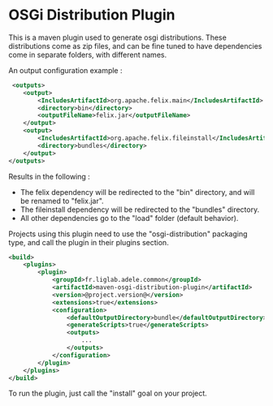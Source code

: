 OSGi Distribution Plugin
========================
This is a maven plugin used to generate osgi distributions. These distributions come as zip files, and can be fine tuned to have dependencies come in separate folders, with different names.

An output configuration example :

```xml
 <outputs>
    <output>
        <IncludesArtifactId>org.apache.felix.main</IncludesArtifactId>
        <directory>bin</directory>
        <outputFileName>felix.jar</outputFileName>
    </output>
    <output>
        <IncludesArtifactId>org.apache.felix.fileinstall</IncludesArtifactId>
        <directory>bundles</directory>
    </output>
</outputs>
```

Results in the following :

- The felix dependency will be redirected to the "bin" directory, and will be renamed to "felix.jar".
- The fileinstall dependency will be redirected to the "bundles" directory.
- All other dependencies go to the "load" folder (default behavior).

Projects using this plugin need to use the "osgi-distribution" packaging type, and call the plugin in their plugins section.

```xml
<build>
    <plugins>
        <plugin>
            <groupId>fr.liglab.adele.common</groupId>
            <artifactId>maven-osgi-distribution-plugin</artifactId>
            <version>@project.version@</version>
            <extensions>true</extensions>
            <configuration>
                <defaultOutputDirectory>bundle</defaultOutputDirectory>
                <generateScripts>true</generateScripts>
                <outputs>
                    ...
                </outputs>
            </configuration>
        </plugin>
    </plugins>
</build>
```

To run the plugin, just call the "install" goal on your project.
